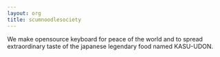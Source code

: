 ```yaml
---
layout: org
title: scumnoodlesociety
---
```

We make opensource keyboard for peace of the world and to spread extraordinary taste of the japanese legendary food named KASU-UDON.
